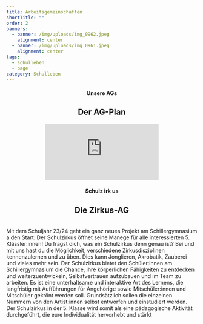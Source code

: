 ```yaml
---
title: Arbeitsgemeinschaften
shortTitle: ""
order: 2
banners:
  - banner: /img/uploads/img_0962.jpeg
    alignment: center
  - banner: /img/uploads/img_0961.jpeg
    alignment: center
tags:
  - schulleben
  - page
category: Schulleben
---
```

<center><div class="title"><h4>Unsere AGs</h4><h2>Der AG-Plan</h2></div></center>

<center><iframe class="embet component" src="https://ms-digital.taskcards.app/#/board/1359b52e-9f7f-411a-bb0f-c7e750293945/view" title="Embet" frameborder="0"></iframe></center>

<center><div class="title"><h4>Schulz irk us</h4><h2>Die Zirkus-AG</h2></div></center>

\
Mit dem Schuljahr 23/24 geht ein ganz neues Projekt am Schillergymnasium a den Start: Der Schulzirkus öffnet seine Manege für alle interessierten 5. Klässler:innen! Du fragst dich, was ein Schulzirkus denn genau ist? Bei und mit uns hast du die Möglichkeit, verschiedene Zirkusdisziplinen kennenzulernen und zu üben. Dies kann Jonglieren, Akrobatik, Zauberei und vieles mehr sein. Der Schulzirkus bietet den Schüler:innen am Schillergymnasium die Chance, ihre körperlichen Fähigkeiten zu entdecken und weiterzuentwickeln, Selbstvertrauen aufzubauen und im Team zu arbeiten. Es ist eine unterhaltsame und interaktive Art des Lernens, die langfristig mit Aufführungen für Angehörige sowie Mitschüler:innen und Mitschüler gekrönt werden soll. Grundsätzlich sollen die einzelnen Nummern von den Artist:innen selbst entworfen und einstudiert werden. Der Schulzirkus in der 5. Klasse wird somit als eine pädagogische Aktivität durchgeführt, die eure Individualität hervorhebt und stärkt
